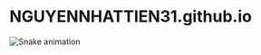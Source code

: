 # NGUYENNHATTIEN31.github.io
![Snake animation](https://github.com/nguyennhattien31/nguyennhattien31.github.io/blob/output/github-contribution-grid-snake.svg)
